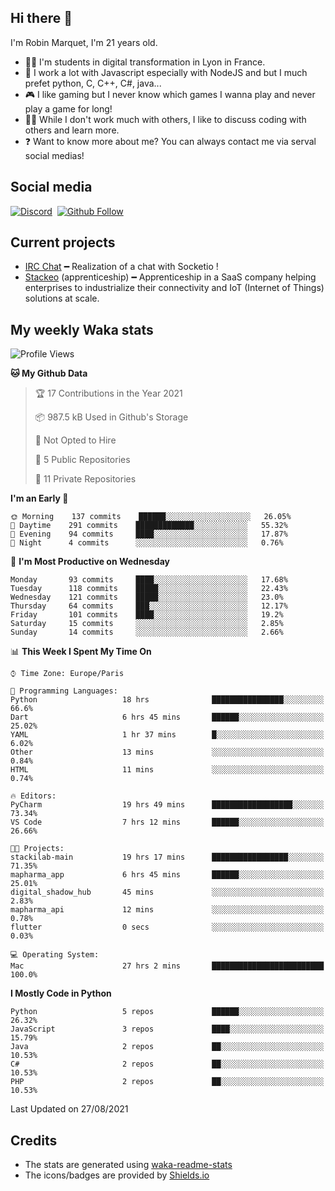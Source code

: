 ## Hi there 👋

I'm Robin Marquet, I'm 21 years old.

- 👨‍💻 I'm students in digital transformation in Lyon in France.
- 🌱 I work a lot with Javascript especially with NodeJS and but I much prefet python, C, C++, C#, java...
- 🎮 I like gaming but I never know which games I wanna play and never play a game for long!
- 👯‍♀️ While I don't work much with others, I like to discuss coding with others and learn more.
- ❓ Want to know more about me? You can always contact me via serval social medias!

## Social media

[![Discord](https://img.shields.io/discord/759460462105854022?label=rmarquet%232048&style=for-the-badge&logo=discord&logoColor=ffffff)](https://github.com/rmarquet21)
‎‎ [![Github Follow](https://img.shields.io/github/followers/rmarquet21?logo=github&logoColor=ffffff&style=for-the-badge)](https://github.com/rmarquet21)

## Current projects

- [IRC Chat](https://socket.io/) ━ Realization of a chat with Socketio !
- [Stackeo](https://www.stackeo.io/) (apprenticeship) ━ Apprenticeship in a SaaS company helping enterprises to industrialize their connectivity and IoT (Internet of Things) solutions at scale.

## My weekly Waka stats

<!--START_SECTION:waka-->
![Profile Views](http://img.shields.io/badge/Profile%20Views-0-blue)

**🐱 My Github Data** 

> 🏆 17 Contributions in the Year 2021
 > 
> 📦 987.5 kB Used in Github's Storage 
 > 
> 🚫 Not Opted to Hire
 > 
> 📜 5 Public Repositories 
 > 
> 🔑 11 Private Repositories  
 > 
**I'm an Early 🐤** 

```text
🌞 Morning    137 commits    ██████░░░░░░░░░░░░░░░░░░░   26.05% 
🌆 Daytime    291 commits    █████████████░░░░░░░░░░░░   55.32% 
🌃 Evening    94 commits     ████░░░░░░░░░░░░░░░░░░░░░   17.87% 
🌙 Night      4 commits      ░░░░░░░░░░░░░░░░░░░░░░░░░   0.76%

```
📅 **I'm Most Productive on Wednesday** 

```text
Monday       93 commits     ████░░░░░░░░░░░░░░░░░░░░░   17.68% 
Tuesday      118 commits    █████░░░░░░░░░░░░░░░░░░░░   22.43% 
Wednesday    121 commits    █████░░░░░░░░░░░░░░░░░░░░   23.0% 
Thursday     64 commits     ███░░░░░░░░░░░░░░░░░░░░░░   12.17% 
Friday       101 commits    ████░░░░░░░░░░░░░░░░░░░░░   19.2% 
Saturday     15 commits     ░░░░░░░░░░░░░░░░░░░░░░░░░   2.85% 
Sunday       14 commits     ░░░░░░░░░░░░░░░░░░░░░░░░░   2.66%

```


📊 **This Week I Spent My Time On** 

```text
⌚︎ Time Zone: Europe/Paris

💬 Programming Languages: 
Python                   18 hrs              ████████████████░░░░░░░░░   66.6% 
Dart                     6 hrs 45 mins       ██████░░░░░░░░░░░░░░░░░░░   25.02% 
YAML                     1 hr 37 mins        █░░░░░░░░░░░░░░░░░░░░░░░░   6.02% 
Other                    13 mins             ░░░░░░░░░░░░░░░░░░░░░░░░░   0.84% 
HTML                     11 mins             ░░░░░░░░░░░░░░░░░░░░░░░░░   0.74%

🔥 Editors: 
PyCharm                  19 hrs 49 mins      ██████████████████░░░░░░░   73.34% 
VS Code                  7 hrs 12 mins       ██████░░░░░░░░░░░░░░░░░░░   26.66%

🐱‍💻 Projects: 
stackilab-main           19 hrs 17 mins      █████████████████░░░░░░░░   71.35% 
mapharma_app             6 hrs 45 mins       ██████░░░░░░░░░░░░░░░░░░░   25.01% 
digital_shadow_hub       45 mins             ░░░░░░░░░░░░░░░░░░░░░░░░░   2.83% 
mapharma_api             12 mins             ░░░░░░░░░░░░░░░░░░░░░░░░░   0.78% 
flutter                  0 secs              ░░░░░░░░░░░░░░░░░░░░░░░░░   0.03%

💻 Operating System: 
Mac                      27 hrs 2 mins       █████████████████████████   100.0%

```

**I Mostly Code in Python** 

```text
Python                   5 repos             ██████░░░░░░░░░░░░░░░░░░░   26.32% 
JavaScript               3 repos             ████░░░░░░░░░░░░░░░░░░░░░   15.79% 
Java                     2 repos             ██░░░░░░░░░░░░░░░░░░░░░░░   10.53% 
C#                       2 repos             ██░░░░░░░░░░░░░░░░░░░░░░░   10.53% 
PHP                      2 repos             ██░░░░░░░░░░░░░░░░░░░░░░░   10.53%

```



 Last Updated on 27/08/2021
<!--END_SECTION:waka-->

## Credits

- The stats are generated using [waka-readme-stats](https://github.com/anmol098/waka-readme-stats)
- The icons/badges are provided by [Shields.io](https://shields.io/)
